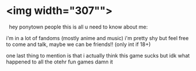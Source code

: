 #      <img width="307"">

 &nbsp;
 hey ponytown people this is all u need to know about me:

i'm in a lot of fandoms (mostly anime and music) i'm pretty shy but feel free to come and talk, maybe we can be friends!! (only int if 18+)

one last thing to mention is that i actually think this game sucks but idk what happened to all the otehr fun games damn it

<!--
**iamgoingtoslay/iamgoingtoslay** is a ✨ _special_ ✨ repository because its `README.md` (this file) appears on your GitHub profile.

Here are some ideas to get you started:

- 🔭 I’m currently working on ...
- 🌱 I’m currently learning ...
- 👯 I’m looking to collaborate on ...
- 🤔 I’m looking for help with ...
- 💬 Ask me about ...
- 📫 How to reach me: ...
- 😄 Pronouns: ...
- ⚡ Fun fact: ...
-->
